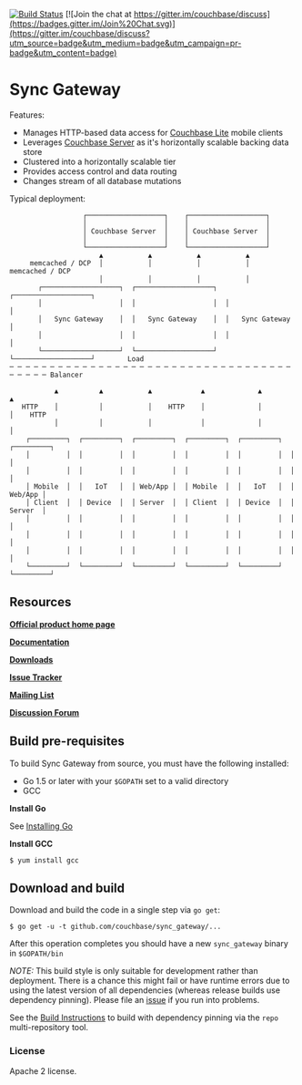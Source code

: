 [![Build Status](http://drone.couchbase.io/api/badges/couchbase/sync_gateway/status.svg)](http://drone.couchbase.io/couchbase/sync_gateway) [![Join the chat at https://gitter.im/couchbase/discuss](https://badges.gitter.im/Join%20Chat.svg)](https://gitter.im/couchbase/discuss?utm_source=badge&utm_medium=badge&utm_campaign=pr-badge&utm_content=badge)

# Sync Gateway

Features:

* Manages HTTP-based data access for [Couchbase Lite][COUCHBASE_LITE] mobile clients 
* Leverages [Couchbase Server][COUCHBASE_SERVER] as it's horizontally scalable backing data store
* Clustered into a horizontally scalable tier
* Provides access control and data routing
* Changes stream of all database mutations

Typical deployment:


```
                  ┌───────────────────┐    ┌───────────────────┐                         
                  │                   │    │                   │                         
                  │ Couchbase Server  │    │ Couchbase Server  │                         
                  │                   │    │                   │                         
                  └───────────────────┘    └───────────────────┘                         
                      ▲           ▲           ▲           ▲                              
     memcached / DCP  │           │           │           │    memcached / DCP           
                      │           │           │           │                              
       ┌───────────────────┐  ┌───────────────────┐  ┌───────────────────┐               
       │                   │  │                   │  │                   │               
       │   Sync Gateway    │  │   Sync Gateway    │  │   Sync Gateway    │               
       │                   │  │                   │  │                   │               
       └───────────────────┘  └───────────────────┘  └───────────────────┘        Load   
─ ─ ─ ─ ─ ─ ─ ─ ─ ─ ─ ─ ─ ─ ─ ─ ─ ─ ─ ─ ─ ─ ─ ─ ─ ─ ─ ─ ─ ─ ─ ─ ─ ─ ─ ─ ─ ─ ─ ─ Balancer 
                                                                                         
           ▲          ▲           ▲            ▲             ▲         ▲                 
   HTTP    │          │           │    HTTP    │             │         │    HTTP         
           │          │           │            │             │         │                 
    ┌─────────┐  ┌─────────┐  ┌─────────┐  ┌─────────┐  ┌─────────┐  ┌─────────┐         
    │         │  │         │  │         │  │         │  │         │  │         │         
    │         │  │         │  │         │  │         │  │         │  │         │         
    │ Mobile  │  │   IoT   │  │ Web/App │  │ Mobile  │  │   IoT   │  │ Web/App │         
    │ Client  │  │ Device  │  │ Server  │  │ Client  │  │ Device  │  │ Server  │         
    │         │  │         │  │         │  │         │  │         │  │         │         
    │         │  │         │  │         │  │         │  │         │  │         │         
    │         │  │         │  │         │  │         │  │         │  │         │         
    └─────────┘  └─────────┘  └─────────┘  └─────────┘  └─────────┘  └─────────┘
```

## Resources

[**Official product home page**](http://www.couchbase.com/mobile)

[**Documentation**](http://developer.couchbase.com/mobile/develop/guides/sync-gateway/index.html)

[**Downloads**](http://www.couchbase.com/download#cb-mobile)

[**Issue Tracker**][ISSUE_TRACKER] 

[**Mailing List**][MAILING_LIST]

[**Discussion Forum**][FORUM]


## Build pre-requisites

To build Sync Gateway from source, you must have the following installed:

* Go 1.5 or later with your `$GOPATH` set to a valid directory
* GCC

**Install Go**

See [Installing Go](https://golang.org/doc/install)

**Install GCC**

```
$ yum install gcc
```

## Download and build

Download and build the code in a single step via `go get`:

```
$ go get -u -t github.com/couchbase/sync_gateway/...
```

After this operation completes you should have a new `sync_gateway` binary in `$GOPATH/bin`

*NOTE:* This build style is only suitable for development rather than deployment.  There is a chance this might fail or have runtime errors due to using the latest version of all dependencies (whereas release builds use dependency pinning).  Please file an [issue][ISSUE_TRACKER] if you run into problems.

See the [Build Instructions](build.md) to build with dependency pinning via the `repo` multi-repository tool.

### License

Apache 2 license.


[COUCHBASE_LITE]: https://github.com/couchbase/couchbase-lite-ios
[COUCHDB]: http://couchdb.apache.org
[COUCHDB_API]: http://wiki.apache.org/couchdb/Complete_HTTP_API_Reference
[COUCHBASE_SERVER]: http://www.couchbase.com/couchbase-server/overview
[WALRUS]: https://github.com/couchbaselabs/walrus
[HTTPIE]: http://httpie.org
[MAILING_LIST]: https://groups.google.com/forum/?fromgroups#!forum/mobile-couchbase
[FORUM]: forums.couchbase.com
[ISSUE_TRACKER]: https://github.com/couchbase/sync_gateway/issues?state=open
[MAC_STABLE_BUILD]: http://cbfs-ext.hq.couchbase.com/mobile/SyncGateway/SyncGateway-Mac.zip
